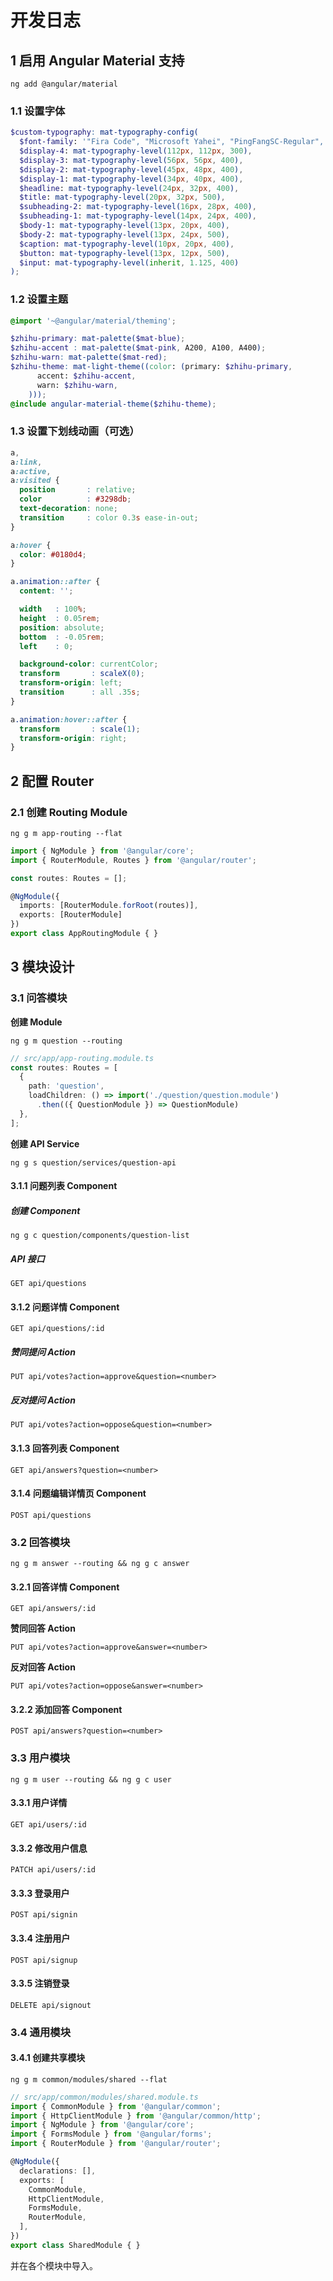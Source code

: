 # 开发日志

## 1 启用 Angular Material 支持

```shell
ng add @angular/material
```

### 1.1 设置字体

```scss
$custom-typography: mat-typography-config(
  $font-family: '"Fira Code", "Microsoft Yahei", "PingFangSC-Regular", sans-serif',
  $display-4: mat-typography-level(112px, 112px, 300),
  $display-3: mat-typography-level(56px, 56px, 400),
  $display-2: mat-typography-level(45px, 48px, 400),
  $display-1: mat-typography-level(34px, 40px, 400),
  $headline: mat-typography-level(24px, 32px, 400),
  $title: mat-typography-level(20px, 32px, 500),
  $subheading-2: mat-typography-level(16px, 28px, 400),
  $subheading-1: mat-typography-level(14px, 24px, 400),
  $body-1: mat-typography-level(13px, 20px, 400),
  $body-2: mat-typography-level(13px, 24px, 500),
  $caption: mat-typography-level(10px, 20px, 400),
  $button: mat-typography-level(13px, 12px, 500),
  $input: mat-typography-level(inherit, 1.125, 400)
);
```

### 1.2 设置主题

```scss
@import '~@angular/material/theming';

$zhihu-primary: mat-palette($mat-blue);
$zhihu-accent : mat-palette($mat-pink, A200, A100, A400);
$zhihu-warn: mat-palette($mat-red);
$zhihu-theme: mat-light-theme((color: (primary: $zhihu-primary,
      accent: $zhihu-accent,
      warn: $zhihu-warn,
    )));
@include angular-material-theme($zhihu-theme);
```

### 1.3 设置下划线动画（可选）

```scss
a,
a:link,
a:active,
a:visited {
  position       : relative;
  color          : #3298db;
  text-decoration: none;
  transition     : color 0.3s ease-in-out;
}

a:hover {
  color: #0180d4;
}

a.animation::after {
  content: '';

  width   : 100%;
  height  : 0.05rem;
  position: absolute;
  bottom  : -0.05rem;
  left    : 0;

  background-color: currentColor;
  transform       : scaleX(0);
  transform-origin: left;
  transition      : all .35s;
}

a.animation:hover::after {
  transform       : scale(1);
  transform-origin: right;
}
```

## 2 配置 Router

### 2.1 创建 Routing Module

```shell
ng g m app-routing --flat
```

```typescript
import { NgModule } from '@angular/core';
import { RouterModule, Routes } from '@angular/router';

const routes: Routes = [];

@NgModule({
  imports: [RouterModule.forRoot(routes)],
  exports: [RouterModule]
})
export class AppRoutingModule { }
```

## 3 模块设计

### 3.1 问答模块

**创建 Module**

```shell
ng g m question --routing
```

```typescript
// src/app/app-routing.module.ts
const routes: Routes = [
  {
    path: 'question',
    loadChildren: () => import('./question/question.module')
      .then(({ QuestionModule }) => QuestionModule)
  },
];
```

**创建 API Service**

```shell
ng g s question/services/question-api
```

#### 3.1.1 问题列表 Component

##### 创建 Component

```shell
ng g c question/components/question-list
```

##### API 接口

```http
GET api/questions
```

#### 3.1.2 问题详情 Component

```http
GET api/questions/:id
```

##### 赞同提问 Action

```http
PUT api/votes?action=approve&question=<number>
```

##### 反对提问 Action

```http
PUT api/votes?action=oppose&question=<number>
```

#### 3.1.3 回答列表 Component

```http
GET api/answers?question=<number>
```

#### 3.1.4 问题编辑详情页 Component

```http
POST api/questions
```

### 3.2 回答模块

```shell
ng g m answer --routing && ng g c answer
```

#### 3.2.1 回答详情 Component

```http
GET api/answers/:id
```

**赞同回答 Action**

```http
PUT api/votes?action=approve&answer=<number>
```

**反对回答 Action**

```http
PUT api/votes?action=oppose&answer=<number>
```

#### 3.2.2 添加回答 Component

```http
POST api/answers?question=<number>
```

### 3.3 用户模块

```shell
ng g m user --routing && ng g c user
```

#### 3.3.1 用户详情

```http
GET api/users/:id
```

#### 3.3.2 修改用户信息

```http
PATCH api/users/:id
```

#### 3.3.3 登录用户

```http
POST api/signin
```

#### 3.3.4 注册用户

```http
POST api/signup
```

#### 3.3.5 注销登录

```http
DELETE api/signout
```

### 3.4 通用模块

#### 3.4.1 创建共享模块

```shell
ng g m common/modules/shared --flat
```

```typescript
// src/app/common/modules/shared.module.ts
import { CommonModule } from '@angular/common';
import { HttpClientModule } from '@angular/common/http';
import { NgModule } from '@angular/core';
import { FormsModule } from '@angular/forms';
import { RouterModule } from '@angular/router';

@NgModule({
  declarations: [],
  exports: [
    CommonModule,
    HttpClientModule,
    FormsModule,
    RouterModule,
  ],
})
export class SharedModule { }
```

并在各个模块中导入。
